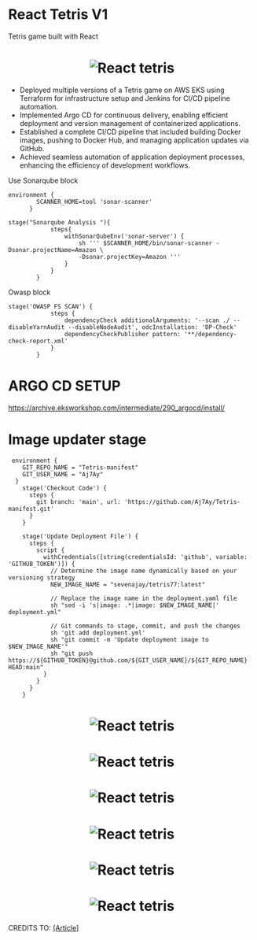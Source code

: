 # React Tetris V1

Tetris game built with React

<h1 align="center">
  <img alt="React tetris " title="#React tetris desktop" src="./images/game.jpg" />
</h1>

- Deployed multiple versions of a Tetris game on AWS EKS using Terraform for infrastructure setup and Jenkins for CI/CD pipeline automation.
- Implemented Argo CD for continuous delivery, enabling efficient deployment and version management of containerized applications.
- Established a complete CI/CD pipeline that included building Docker images, pushing to Docker Hub, and managing application updates via GitHub.
- Achieved seamless automation of application deployment processes, enhancing the efficiency of development workflows.

Use Sonarqube block 
```
environment {
        SCANNER_HOME=tool 'sonar-scanner'
      }

stage("Sonarqube Analysis "){
            steps{
                withSonarQubeEnv('sonar-server') {
                    sh ''' $SCANNER_HOME/bin/sonar-scanner -Dsonar.projectName=Amazon \
                    -Dsonar.projectKey=Amazon '''
                }
            }
        }
```        

Owasp block
```
stage('OWASP FS SCAN') {
            steps {
                dependencyCheck additionalArguments: '--scan ./ --disableYarnAudit --disableNodeAudit', odcInstallation: 'DP-Check'
                dependencyCheckPublisher pattern: '**/dependency-check-report.xml'
            }
        }
```

# ARGO CD SETUP
https://archive.eksworkshop.com/intermediate/290_argocd/install/

# Image updater stage
```
 environment {
    GIT_REPO_NAME = "Tetris-manifest"
    GIT_USER_NAME = "Aj7Ay"
  }
    stage('Checkout Code') {
      steps {
        git branch: 'main', url: 'https://github.com/Aj7Ay/Tetris-manifest.git'
      }
    }

    stage('Update Deployment File') {
      steps {
        script {
          withCredentials([string(credentialsId: 'github', variable: 'GITHUB_TOKEN')]) {
            // Determine the image name dynamically based on your versioning strategy
            NEW_IMAGE_NAME = "sevenajay/tetris77:latest"

            // Replace the image name in the deployment.yaml file
            sh "sed -i 's|image: .*|image: $NEW_IMAGE_NAME|' deployment.yml"

            // Git commands to stage, commit, and push the changes
            sh 'git add deployment.yml'
            sh "git commit -m 'Update deployment image to $NEW_IMAGE_NAME'"
            sh "git push https://${GITHUB_TOKEN}@github.com/${GIT_USER_NAME}/${GIT_REPO_NAME} HEAD:main"
          }
        }
      }
    }

```


<h1 align="center">
  <img alt="React tetris " title="#React tetris desktop" src="./images/img3.png" />
</h1>

<h1 align="center">
  <img alt="React tetris " title="#React tetris desktop" src="./images/img4.png" />
</h1>

<h1 align="center">
  <img alt="React tetris " title="#React tetris desktop" src="./images/img5.png" />
</h1>

<h1 align="center">
  <img alt="React tetris " title="#React tetris desktop" src="./images/img6.png" />
</h1>

<h1 align="center">
  <img alt="React tetris " title="#React tetris desktop" src="./images/img7.png" />
</h1>

<h1 align="center">
  <img alt="React tetris " title="#React tetris desktop" src="./images/img8.png" />
</h1>

CREDITS TO: [(Article](https://aakibkhan1.medium.com/project-9-deployment-of-tetris-game-on-kubernetes-and-automating-it-with-argo-cd-and-terraform-via-7ca8b3068378)]
